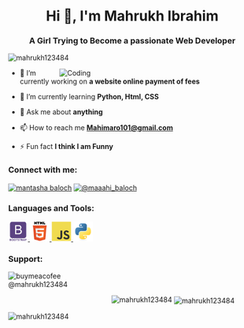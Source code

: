 <h1 align="center">Hi 👋, I'm Mahrukh Ibrahim</h1>
<h3 align="center">A Girl Trying to Become a passionate Web Developer</h3>

<p align="left"> <img src="https://komarev.com/ghpvc/?username=mahrukh123484&label=Profile%20views&color=0e75b6&style=flat" alt="mahrukh123484" /> </p>

<img align="right" alt="Coding" width="400" src="https://cdn.dribbble.com/users/264642...">

- 🔭 I’m currently working on **a website online payment of fees**

- 🌱 I’m currently learning **Python, Html, CSS**

- 💬 Ask me about **anything**

- 📫 How to reach me **Mahimaro101@gmail.com**

- ⚡ Fun fact **I think I am Funny**

<h3 align="left">Connect with me:</h3>
<p align="left">
<a href="https://fb.com/mantasha baloch" target="blank"><img align="center" src="https://raw.githubusercontent.com/rahuldkjain/github-profile-readme-generator/master/src/images/icons/Social/facebook.svg" alt="mantasha baloch" height="30" width="40" /></a>
<a href="https://instagram.com/@maaahi_baloch" target="blank"><img align="center" src="https://raw.githubusercontent.com/rahuldkjain/github-profile-readme-generator/master/src/images/icons/Social/instagram.svg" alt="@maaahi_baloch" height="30" width="40" /></a>
</p>

<h3 align="left">Languages and Tools:</h3>
<p align="left"> <a href="https://getbootstrap.com" target="_blank"> <img src="https://raw.githubusercontent.com/devicons/devicon/master/icons/bootstrap/bootstrap-plain-wordmark.svg" alt="bootstrap" width="40" height="40"/> </a> <a href="https://www.w3.org/html/" target="_blank"> <img src="https://raw.githubusercontent.com/devicons/devicon/master/icons/html5/html5-original-wordmark.svg" alt="html5" width="40" height="40"/> </a> <a href="https://developer.mozilla.org/en-US/docs/Web/JavaScript" target="_blank"> <img src="https://raw.githubusercontent.com/devicons/devicon/master/icons/javascript/javascript-original.svg" alt="javascript" width="40" height="40"/> </a> <a href="https://www.python.org" target="_blank"> <img src="https://raw.githubusercontent.com/devicons/devicon/master/icons/python/python-original.svg" alt="python" width="40" height="40"/> </a> </p>

<h3 align="left">Support:</h3>
<p><a href="https://www.buymeacoffee.com/buymeacofee @mahrukh123484"> <img align="left" src="https://cdn.buymeacoffee.com/buttons/v2/default-yellow.png" height="50" width="210" alt="buymeacofee @mahrukh123484" /></a></p><br><br>

<p><img align="left" src="https://github-readme-stats.vercel.app/api/top-langs?username=mahrukh123484&show_icons=true&locale=en&layout=compact" alt="mahrukh123484" /></p>

<p>&nbsp;<img align="center" src="https://github-readme-stats.vercel.app/api?username=mahrukh123484&show_icons=true&locale=en" alt="mahrukh123484" /></p>

<p><img align="center" src="https://github-readme-streak-stats.herokuapp.com/?user=mahrukh123484&" alt="mahrukh123484" /></p>

